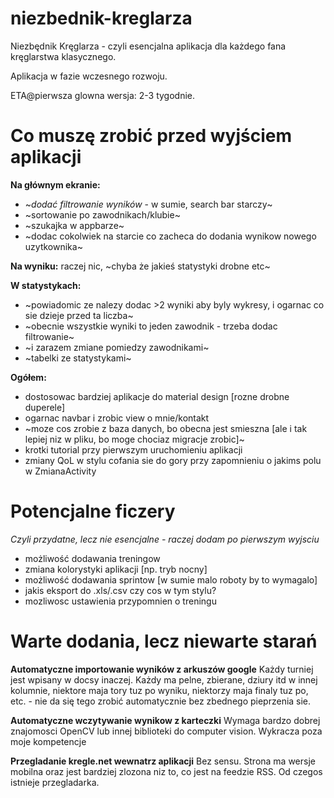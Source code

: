 # niezbednik-kreglarza
Niezbędnik Kręglarza - czyli esencjalna aplikacja dla każdego fana kręglarstwa klasycznego.

Aplikacja w fazie wczesnego rozwoju.

ETA@pierwsza glowna wersja: 2-3 tygodnie.

# Co muszę zrobić przed wyjściem aplikacji

**Na głównym ekranie:**
- ~*dodać filtrowanie wyników* - w sumie, search bar starczy~
- ~sortowanie po zawodnikach/klubie~
- ~szukajka w appbarze~
- ~dodac cokolwiek na starcie co zacheca do dodania wynikow nowego uzytkownika~

**Na wyniku:**
raczej nic, ~chyba że jakieś statystyki drobne etc~

**W statystykach:**
- ~powiadomic ze nalezy dodac >2 wyniki aby byly wykresy, i ogarnac co sie dzieje przed ta liczba~
- ~obecnie wszystkie wyniki to jeden zawodnik - trzeba dodac filtrowanie~
- ~i zarazem zmiane pomiedzy zawodnikami~
- ~tabelki ze statystykami~

**Ogółem:**
- dostosowac bardziej aplikacje do material design [rozne drobne duperele]
- ogarnac navbar i zrobic view o mnie/kontakt
- ~moze cos zrobie z baza danych, bo obecna jest smieszna [ale i tak lepiej niz w pliku, bo moge chociaz migracje zrobic]~
- krotki tutorial przy pierwszym uruchomieniu aplikacji
- zmiany QoL w stylu cofania sie do gory przy zapomnieniu o jakims polu w ZmianaActivity

# Potencjalne ficzery
*Czyli przydatne, lecz nie esencjalne - raczej dodam po pierwszym wyjsciu*

- możliwość dodawania treningow
- zmiana kolorystyki aplikacji [np. tryb nocny]
- możliwość dodawania sprintow [w sumie malo roboty by to wymagalo]
- jakis eksport do .xls/.csv czy cos w tym stylu? 
- mozliwosc ustawienia przypomnien o treningu

# Warte dodania, lecz niewarte starań

**Automatyczne importowanie wyników z arkuszów google**
Każdy turniej jest wpisany w docsy inaczej. Każdy ma pelne, zbierane, dziury itd w innej kolumnie, niektore maja tory tuz po wyniku, niektorzy maja finaly tuz po, etc. - nie da się tego zrobić automatycznie bez zbednego pieprzenia sie.

**Automatyczne wczytywanie wynikow z karteczki**
Wymaga bardzo dobrej znajomosci OpenCV lub innej biblioteki do computer vision. Wykracza poza moje kompetencje

**Przegladanie kregle.net wewnatrz aplikacji**
Bez sensu. Strona ma wersje mobilna oraz jest bardziej zlozona niz to, co jest na feedzie RSS. Od czegos istnieje przegladarka.
